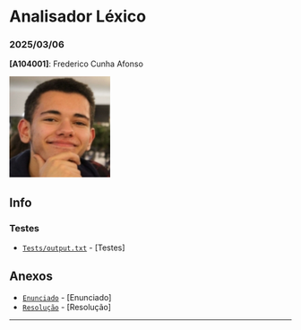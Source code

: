 # Analisador Léxico

### 2025/03/06

**[A104001]**: Frederico Cunha Afonso  

![Fred](../Photo.png)

## Info


### Testes
- [`Tests/output.txt`](Tests) - [Testes] 


## Anexos 
- [`Enunciado`](Enunciado.pdf) - [Enunciado] 
- [`Resolução`](TP4.ipynb) - [Resolução] 
---